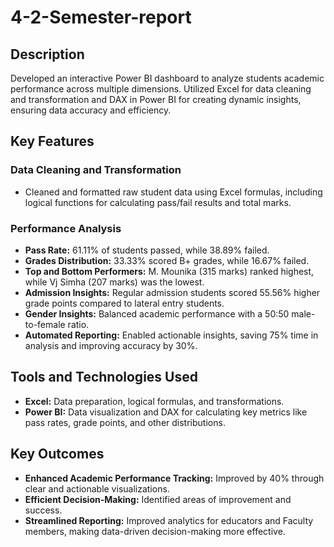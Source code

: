 # 4-2-Semester-report

## Description
Developed an interactive Power BI dashboard to analyze students academic performance across multiple dimensions. Utilized Excel for data cleaning and transformation and DAX in Power BI for creating dynamic insights, ensuring data accuracy and efficiency.

## Key Features

### Data Cleaning and Transformation
- Cleaned and formatted raw student data using Excel formulas, including logical functions for calculating pass/fail results and total marks.

### Performance Analysis
- **Pass Rate:** 61.11% of students passed, while 38.89% failed.
- **Grades Distribution:** 33.33% scored B+ grades, while 16.67% failed.
- **Top and Bottom Performers:** M. Mounika (315 marks) ranked highest, while Vj Simha (207 marks) was the lowest.
- **Admission Insights:** Regular admission students scored 55.56% higher grade points compared to lateral entry students.
- **Gender Insights:** Balanced academic performance with a 50:50 male-to-female ratio.
- **Automated Reporting:** Enabled actionable insights, saving 75% time in analysis and improving accuracy by 30%.

## Tools and Technologies Used
- **Excel:** Data preparation, logical formulas, and transformations.
- **Power BI:** Data visualization and DAX for calculating key metrics like pass rates, grade points, and other distributions.

## Key Outcomes
- **Enhanced Academic Performance Tracking:** Improved by 40% through clear and actionable visualizations.
- **Efficient Decision-Making:** Identified areas of improvement and success.
- **Streamlined Reporting:** Improved analytics for educators and Faculty members, making data-driven decision-making more effective.
